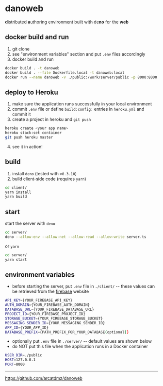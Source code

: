 # danoweb

**d**istributed **a**uthoring environment built with de**no** for the **web**

## docker build and run

1. git clone
2. see "environment variables" section and put `.env` files accordingly
3. docker build and run

```sh
docker build . -t danoweb
docker build . --file Dockerfile.local -t danoweb:local
docker run --name danoweb -v ./public:/work/server/public -p 8000:8000 danoweb:local
```

## deploy to Heroku

1. make sure the application runs successfully in your local environment
2. commit `.env` file or define `build:config:` entries in `heroku.yml` and commit it
3. create a project in heroku and `git push`

```sh
heroku create <your app name>
heroku stack:set container
git push heroku master
```

4. see it in action!

## build

1. install `deno` (tested with `v0.3.10`)
2. build client-side code (requires `yarn`)

```sh
cd client/
yarn install
yarn build
```

## start

start the server with `deno`

```sh
cd server/
deno --allow-env --allow-net --allow-read --allow-write server.ts
```

or `yarn`

```sh
cd server/
yarn start
```

## environment variables

- before starting the server, put `.env` file in `./client/` -- these values can be retrieved from the [firebase](https://firebase.google.com/docs/database/) website

```sh
API_KEY={YOUR_FIREBASE_API_KEY}
AUTH_DOMAIN={YOUR_FIREBASE_AUTH_DOMAIN}
DATABASE_URL={YOUR_FIREBASE_DATABASE_URL}
PROJECT_ID={YOUR_FIREBASE_PROJECT_ID}
STORAGE_BUCKET={YOUR_FIREBASE_STORAGE_BUCKET}
MESSAGING_SENDER_ID={YOUR_MESSAGING_SENDER_ID}
APP_ID={YOUR_APP_ID}
DATABASE_PREFIX={PATH_PREFIX_FOR_YOUR_DATABASE(optional)}
```

- optionally put `.env` file in `./server/` -- default values are shown below
- do NOT put this file when the application runs in a Docker container

```sh
USER_DIR=./public
HOST=127.0.0.1
PORT=8000
```

---

https://github.com/arcatdmz/danoweb
